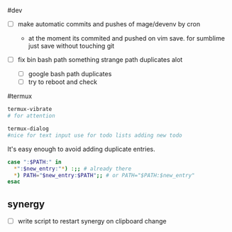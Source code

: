 #dev

- [ ] make automatic commits and pushes of mage/devenv by cron
  - at the moment its commited and pushed on vim save. for sumblime just save without touching git

- [ ] fix bin bash path something strange path duplicates alot
  - [ ] google bash path duplicates
  - [ ] try to reboot and check

#termux
```bash
termux-vibrate 
# for attention

termux-dialog 
#nice for text input use for todo lists adding new todo

```


It's easy enough to avoid adding duplicate entries.
```bash
case ":$PATH:" in
  *":$new_entry:"*) :;; # already there
  *) PATH="$new_entry:$PATH";; # or PATH="$PATH:$new_entry"
esac
```

## synergy
- [ ] write script to restart synergy on clipboard change

